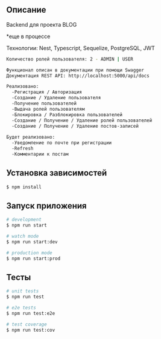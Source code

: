 ## Описание

Backend для проекта BLOG 

*еще в процессе

Технологии: Nest, Typescript, Sequelize, PostgreSQL, JWT

```bash
Количество ролей пользователя: 2 - ADMIN | USER

Функционал описан в документации при помощи Swagger
Документация REST API: http://localhost:5000/api/docs

Реализовано:
  -Регистрация / Авторизация
  -Создание / Удаление пользователя
  -Получение пользователей
  -Выдача ролей пользователям
  -Блокировка / Разблокировка пользователей
  -Создание / Получение / Удаление ролей пользователей
  -Создание / Получение / Удаление постов-записей
  
Будет реализовано:
  -Уведомление по почте при регистрации
  -Refresh
  -Комментарии к постам
```

## Установка зависимостей

```bash
$ npm install
```

## Запуск приложения

```bash
# development
$ npm run start

# watch mode
$ npm run start:dev

# production mode
$ npm run start:prod
```

## Тесты

```bash
# unit tests
$ npm run test

# e2e tests
$ npm run test:e2e

# test coverage
$ npm run test:cov
```

